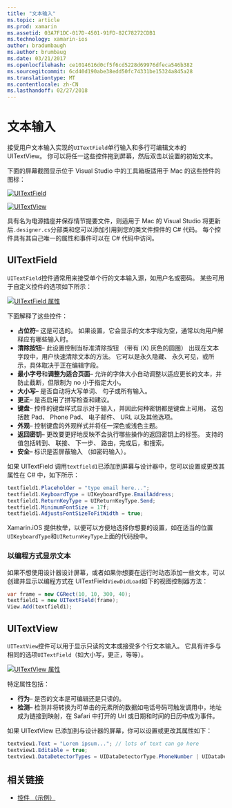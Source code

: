 ```yaml
---
title: "文本输入"
ms.topic: article
ms.prod: xamarin
ms.assetid: 03A7F1DC-017D-4501-91FD-82C78272CDB1
ms.technology: xamarin-ios
author: bradumbaugh
ms.author: brumbaug
ms.date: 03/21/2017
ms.openlocfilehash: ce1014616d0cf5f6cd5228d69976dfeca546b382
ms.sourcegitcommit: 6cd40d190abe38edd50fc74331be15324a845a28
ms.translationtype: MT
ms.contentlocale: zh-CN
ms.lasthandoff: 02/27/2018
---
```

# <a name="text-input"></a>文本输入

接受用户文本输入实现的`UITextField`单行输入和多行可编辑文本的 UITextView。 你可以将任一这些控件拖到屏幕，然后双击以设置的初始文本。

下面的屏幕截图显示位于 Visual Studio 中的工具箱板适用于 Mac 的这些控件的图标：

 [ ![](text-input-images/image11a.png "UITextField")](text-input-images/image11a.png)

 [ ![](text-input-images/image13a.png "UITextView")](text-input-images/image13a.png)

具有名为电源插座并保存情节提要文件，则适用于 Mac 的 Visual Studio 将更新后`.designer.cs`分部类和您可以添加引用到您的类文件控件的 C# 代码。 每个控件具有其自己唯一的属性和事件可以在 C# 代码中访问。

 <a name="UITextField" />


## <a name="uitextfield"></a>UITextField

`UITextField`控件通常用来接受单个行的文本输入源，如用户名或密码。 某些可用于自定义控件的选项如下所示：

 [ ![](text-input-images/image15a.png "UITextField 属性")](text-input-images/image15a.png)

下面解释了这些控件：

-  **占位符**– 这是可选的。 如果设置，它会显示的文本字段为空，通常以向用户解释应有哪些输入时。
-  **清除按钮**– 此设置控制当标准清除按钮 （带有 (X) 灰色的圆圈） 出现在文本字段中，用户快速清除文本的方法。 它可以是永久隐藏、 永久可见，或所示，具体取决于正在编辑字段。
-  **最小字号**和**调整为适合页面**– 允许的字体大小自动调整以适应更长的文本，并防止截断，但限制为 no 小于指定大小。
-  **大小写**– 是否自动将大写单词、 句子或所有输入。
-  **更正**– 是否启用了拼写检查和建议。
-  **键盘**– 控件的键盘样式显示对于输入，并因此何种密钥都是键盘上可用。 这包括数 Pad、 Phone Pad、 电子邮件、 URL 以及其他选项。
-  **外观**– 控制键盘的外观样式并将任一深色或浅色主题。
-  **返回密钥**– 更改要更好地反映不会执行哪些操作的返回密钥上的标签。 支持的值包括转到、 联接、 下一步、 路由，完成后，和搜索。
-  **安全**– 标识是否屏蔽输入 （如密码输入）。


如果 UITextField 调用`textfield1`已添加到屏幕与设计器中，您可以设置或更改其属性在 C# 中，如下所示：

```csharp
textfield1.Placeholder = "type email here...";
textfield1.KeyboardType = UIKeyboardType.EmailAddress;
textfield1.ReturnKeyType = UIReturnKeyType.Send;
textfield1.MinimumFontSize = 17f;
textfield1.AdjustsFontSizeToFitWidth = true;
```

Xamarin.iOS 提供枚举，以便可以方便地选择你想要的设置，如在适当的位置`UIKeyboardType`和`UIReturnKeyType`上面的代码段中。

### <a name="display-text-programmatically"></a>以编程方式显示文本

如果不想使用设计器设计屏幕，或者如果你想要在运行时动态添加一些文本，可以创建并显示以编程方式在 UITextField`ViewDidLoad`如下的视图控制器方法：

```csharp
var frame = new CGRect(10, 10, 300, 40);
textfield1 = new UITextField(frame);
View.Add(textfield1);
```

 <a name="UITextView" />


## <a name="uitextview"></a>UITextView

`UITextView`控件可以用于显示只读的文本或接受多个行文本输入。 它具有许多与相同的选项`UITextField`（如大小写，更正，等等）。

 [ ![](text-input-images/image16a.png "UITextView 属性")](text-input-images/image16a.png)

特定属性包括：

-  **行为**– 是否的文本是可编辑还是只读的。
-  **检测**– 检测并将转换为可单击的元素所的数据如电话号码可触发调用中，地址成为链接到映射，在 Safari 中打开的 Url 或日期和时间的日历中成为事件。


如果 UITextView 已添加到与设计器的屏幕，你可以设置或更改其属性如下：

```csharp
textview1.Text = "Lorem ipsum..."; // lots of text can go here
textview1.Editable = true;
textview1.DataDetectorTypes = UIDataDetectorType.PhoneNumber | UIDataDetectorType.Link;
```



## <a name="related-links"></a>相关链接

- [控件 （示例）](https://developer.xamarin.com/samples/Controls/)
